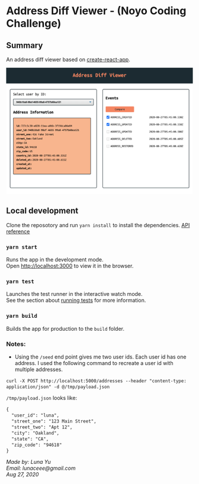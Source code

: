 # Address Diff Viewer - (Noyo Coding Challenge)

## Summary

An address diff viewer based on [create-react-app](https://create-react-app.dev/).

![app snapshot](https://github.com/lunaceee/address-diff-viewer/blob/master/src/app-snapshot.png)

## Local development

Clone the reposotory and run `yarn install` to install the dependencies.
[API reference](https://github.com/noyo-technologies/address-history-challenge)

### `yarn start`

Runs the app in the development mode.<br />
Open [http://localhost:3000](http://localhost:3000) to view it in the browser.

### `yarn test`

Launches the test runner in the interactive watch mode.<br />
See the section about [running tests](https://facebook.github.io/create-react-app/docs/running-tests) for more information.

### `yarn build`

Builds the app for production to the `build` folder.<br />

### Notes:

- Using the `/seed` end point gives me two user ids. Each user id has one address. I used the following command to recreate a user id with multiple addresses.

```
curl -X POST http://localhost:5000/addresses --header "content-type: application/json" -d @/tmp/payload.json
```

`/tmp/payload.json` looks like:

```
{
  "user_id": "luna",
  "street_one": "123 Main Street",
  "street_two": "Apt 12",
  "city": "Oakland",
  "state": "CA",
  "zip_code": "94618"
}
```

_Made by: Luna Yu_<br />
_Email: lunaceee@gmail.com_<br />
_Aug 27, 2020_
